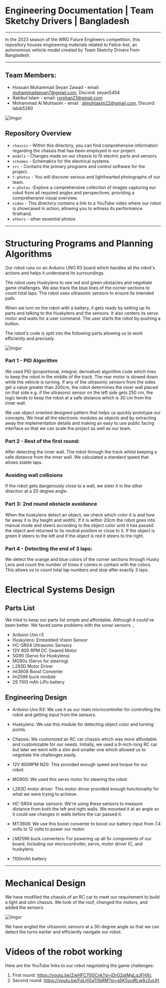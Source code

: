 
# Engineering Documentation | Team Sketchy Drivers | Bangladesh
----

In the 2023 season of the WRO Future Engineers competition, this repository houses engineering materials related to Felice-bot, an autonomous vehicle model created by Team Sketchy Drivers from Bangladesh.

----

## Team Members:

- Hossain Muhammad Seyan Zawad - email: <muhammadseyan7@gmail.com>, Discord: seyan5454
-  Rakibul Islam - email: <rxrohan21@gmail.com>
- Mohammad Al Muhtasim - email : almuhtasim22@gmail.com, Discord: labib5260

![Imgur](https://i.imgur.com/UZjrQyx.jpg)

## Repository Overview


+ `chassis` - Within this directory, you can find comprehensive information regarding the chassis that has been employed in our project.
+ `models` - Changes made on our chassis to fit electric parts and sensors
+ `schemes` - Schematics for the electrical systems.
+ `src` - Contains the primary programs and control software for the project.
+ `t-photos` - You will discover serious and lighthearted photographs of our team.
+ `v-photos` -Explore a comprehensive collection of images capturing our robot from all required angles and perspectives, providing a comprehensive visual overview.
+ `video` - This directory contains a link to a YouTube video where our robot is showcased in action, allowing you to witness its performance firsthand.
+ `others` - other essential photos

---- 





# Structuring Programs and Planning Algorithms

Our robot runs on an Arduino UNO R3 board which handles all the robot's actions and helps it understand its surroundings.

The robot uses Huskylens to see red and green obstacles and negotiate game challenges. We also track the blue lines of the corner sections to count total laps. The robot uses ultrasonic sensors to ensure its intended path.

When we turn on the robot with a battery, it gets ready by setting up its parts and talking to the Huskylens and the sensors. It also centers its servo motor and waits for a user command. The user starts the robot by pushing a button.

The robot's code is split into the following parts allowing us to work efficiently and precisely. 


![Imgur](https://i.imgur.com/TmlsZI7.png)


### Part 1 - PID Algorithm 


We used PID (proportional, integral, derivative) algorithm code which tries to keep the robot in the middle of the track. The rear motor is slowed down while the vehicle is turning.  If any of the ultrasonic sensors from the sides get a value greater than 200cm,  the robot determines the inner wall placed on that side e.g. if the ultrasonic sensor on the left side gets 250 cm, the logic tends to keep the robot at a safe distance which is 30 cm from the inner wall. 

We use object oriented designed pattern that helps us quickly prototype our concepts. We treat all the electronic modules as objects and by extracting away the implementation details and making an easy to use public facing interface so that we can scale the project as well as our team. 

### Part 2 - Rest of the first round:

After detecting the inner wall. The robot through the track whilst keeping a safe distance from the inner wall. We calculated a standard speed that allows stable laps.

### **Avoiding wall collisions**
If the robot gets dangerously close to a wall, we steer it in the other direction at a 20 degree angle.


### Part 3: 2nd round obstacle avoidance

When the huskylens detect an object, we check which color it is and how far away it is (by height and width). If it is within 20cm the robot goes into manual mode and steers according to the object color until it has passed the object and returned to its neutral position or close to it. If the object is green it steers to the left and if the object is red it steers to the right.

### Part 4 - Detecting the end of 3 laps:

We detect the orange and blue colors of the corner sections through Husky Lens and count the number of times it comes in contact with the colors. This allows us to count total lap numbers and stop after exactly 3 laps. 

# Electrical Systems Design

## Parts List
We tried to keep our parts list simple and affordable. Although it could've been better. We faced some problems with the sonar sensors.  ,

+ Arduino Uno r3
+ Huskylens: Embedded Vision Sensor
+ HC-SR04 Ultrasonic Sensors
+ 12V 800 RPM DC Geared Motor
+ SG90 (Servo for Huskylens)
+ MG90s (Servo for steering)
+ L293D Motor Driver
+ mt3608 Boost Converter
+  lm2596 buck module
+ 2S 1100 mAh LiPo battery  

## Engineering Design 
+ Arduino Uno R3: We use it as our main microcontroller for controlling the robot and getting input from the sensors.
+ Huskylens: We use this module for detecting object color and turning points.
+ Chassis: We customized an RC car chassis which was more affordable and customizable for our needs. Initially, we used a 9-inch-long RC car but later we went with a slim and smaller one which allowed us to negotiate the challenges easily. 
 
+ 12V 800RPM N20: This provided enough speed and torque for our robot. 
+ MG90S: We used this servo motor for steering the robot.
+ L293D motor driver: This motor driver provided enough functionality for what we were trying to achieve.

+ HC-SR04 sonar sensors: We're using these sensors to measure distance from both the left and right walls. We mounted it at an angle so it could see changes in walls before the car passed it.  
  
+ MT3608: We use this boost converter to boost our battery input from 7.4 volts to 12 volts to power our motor.
 
+ LM2596 buck converters: For powering up all 5v components of our board. Including our microcontroller, servo, motor driver IC, and huskylens.

+ 1100mAh battery


----


# Mechanical Design

We have modified the chassis of an RC car to meet our requirement to build a light and slim chassis. We took of the roof, changed the motors, and added the sensors. 



![Imgur](https://i.imgur.com/DTjnj6a.png)

We have angled the ultrasonic sensors at a 30-degree angle so that we can detect the turns earlier and efficiently navigate our robot.

# **Videos of the robot working**

Here are the YouTube links to our robot negotiating the game challenges:

1. First round: https://youtu.be/ZwHFC70GCvk?si=jDrG2atMgLqJFHXc
2. Second round: https://youtu.be/FqLHGaT0bRM?si=g5K5yulRLw9J2uUH
